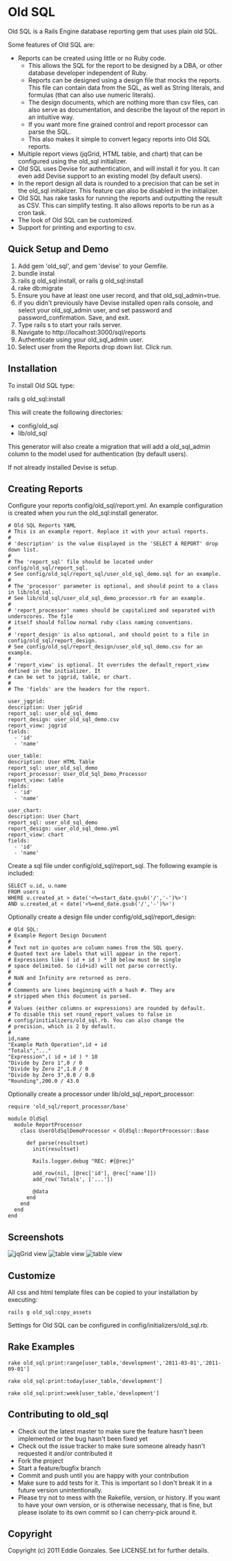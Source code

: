 Old SQL
=======

Old SQL is a Rails Engine database reporting gem that uses plain old SQL.

Some features of Old SQL are:

* Reports can be created using little or no Ruby code.
  - This allows the SQL for the report to be designed by a DBA, or other database developer independent of Ruby.
  - Reports can be designed using a design file that mocks the reports. This file can contain data from the SQL, as well as String literals, and formulas (that can also use numeric literals).
  - The design documents, which are nothing more than csv files, can also serve as documentation, and describe the layout of the report in an intuitive way.
  - If you want more fine grained control and report processor can parse the SQL.
  - This also makes it simple to convert legacy reports into Old SQL reports.  
* Multiple report views (jqGrid, HTML table, and chart) that can be configured using the old_sql initializer.
* Old SQL uses Devise for authentication, and will install it for you. It can
  even add Devise support to an existing model (by default users).
* In the report design all data is rounded to a precision that can be set in the old_sql initializer. This feature can also be disabled in the initializer.
* Old SQL has rake tasks for running the reports and outputting the result as CSV. This can simplify testing. It also allows reports to be run as a cron task.
* The look of Old SQL can be customized.
* Support for printing and exporting to csv.

Quick Setup and Demo
--------------------

1. Add gem 'old_sql', and gem 'devise' to your Gemfile.
2. bundle instal
3. rails g old_sql:install, or rails g old_sql:install <model>
4. rake db:migrate
5. Ensure you have at least one user record, and that old_sql_admin=true.
6. if you didn't previously have Devise installed open rails console, and select your old_sql_admin user, and set password and password_confirmation. Save, and exit.
7. Type rails s to start your rails server.
8. Navigate to http://localhost:3000/sql/reports
9. Authenticate using your old_sql_admin user.
10. Select user from the Reports drop down list. Click run.

Installation
------------

To install Old SQL type:

rails g old_sql:install

This will create the following directories:

* config/old_sql
* lib/old_sql

This generator will also create a migration that will add a old_sql_admin column to the model used for authentication (by default users).

If not already installed Devise is setup.

Creating Reports
----------------

Configure your reports config/old_sql/report.yml. An example configuration is created when you run the old_sql:install generator.

	# Old SQL Reports YAML
	# This is an example report. Replace it with your actual reports.
	#
	# 'description' is the value displayed in the 'SELECT A REPORT' drop down list.
	#
	# The 'report_sql' file should be located under config/old_sql/report_sql.
	# See config/old_sql/report_sql/user_old_sql_demo.sql for an example.
	#
	# The 'processor' parameter is optional, and should point to a class in lib/old_sql.
	# See lib/old_sql/user_old_sql_demo_processor.rb for an example.
	# 
	# 'report_processor' names should be capitalized and separated with underscores. The file
	# itself should follow normal ruby class naming conventions.
	#
	# 'report_design' is also optional, and should point to a file in config/old_sql/report_design.
	# See config/old_sql/report_design/user_old_sql_demo.csv for an example.
	#
	# 'report_view' is optional. It overrides the default_report_view defined in the initializer. It
	# can be set to jqgrid, table, or chart.
	#
	# The 'fields' are the headers for the report.

	user_jqgrid:
	description: User jqGrid
	report_sql: user_old_sql_demo
	report_design: user_old_sql_demo.csv
	report_view: jqgrid
	fields: 
      - 'id'
      - 'name'
    
	user_table:
	description: User HTML Table
	report_sql: user_old_sql_demo
	report_processor: User_Old_Sql_Demo_Processor
	report_view: table
	fields: 
	  - 'id'
	  - 'name'
    
	user_chart:
	description: User Chart
	report_sql: user_old_sql_demo
	report_design: user_old_sql_demo.yml
	report_view: chart
	fields: 
	  - 'id'
	  - 'name'

Create a sql file under config/old_sql/report_sql. The following example is included:

	SELECT u.id, u.name
	FROM users u
	WHERE u.created_at > date('<%=start_date.gsub('/','-')%>')
	AND u.created_at < date('<%=end_date.gsub('/','-')%>')

Optionally create a design file under config/old_sql/report_design:

	# Old SQL:
	# Example Report Design Document
	#
	# Text not in quotes are column names from the SQL query.
	# Quoted text are labels that will appear in the report.
	# Expressions like ( id + id ) * 10 below must be single 
	# space delimited. So (id+id) will not parse correctly.
	#
	# NaN and Infinity are returned as zero. 
	#
	# Comments are lines beginning with a hash #. They are 
	# stripped when this document is parsed.
	#
	# Values (either columns or expressions) are rounded by default. 
	# To disable this set round_report_values to false in
	# config/initializers/old_sql.rb. You can also change the
	# precision, which is 2 by default.
	#
	id,name
	"Example Math Operation",id + id
	"Totals","..."
	"Expression",( id + id ) * 10
	"Divide by Zero 1",0 / 0
	"Divide by Zero 2",1.0 / 0
	"Divide by Zero 3",0.0 / 0.0
	"Rounding",200.0 / 43.0

Optionally create a processor under lib/old_sql_report_processor:

	require 'old_sql/report_processor/base'

	module OldSql
	  module ReportProcessor
	    class UserOldSqlDemoProcessor < OldSql::ReportProcessor::Base
   
	      def parse(resultset)
	        init(resultset)
     
	        Rails.logger.debug "REC: #{@rec}"
     
	        add_row(nil, [@rec['id'], @rec['name']])
	        add_row('Totals', ['...'])
     
	        @data
	      end
	    end
	  end
	end

Screenshots
-----------

![jqGrid view](https://github.com/egonz/old_sql/raw/master/screenshots/jqgrid.png "jqGrid view")
![table view](https://github.com/egonz/old_sql/raw/master/screenshots/table.png "Table view")
![table view](https://github.com/egonz/old_sql/raw/master/screenshots/chart.png "Chart view")

Customize
---------

All css and html template files can be copied to your installation by executing: 

	rails g old_sql:copy_assets
	
Settings for Old SQL can be configured in config/initializers/old_sql.rb.

Rake Examples
-------------

	rake old_sql:print:range[user_table,'development','2011-03-01','2011-09-01']

	rake old_sql:print:today[user_table,'development']

	rake old_sql:print:week[user_table,'development']

Contributing to old_sql
-----------------------
 
* Check out the latest master to make sure the feature hasn't been implemented or the bug hasn't been fixed yet
* Check out the issue tracker to make sure someone already hasn't requested it and/or contributed it
* Fork the project
* Start a feature/bugfix branch
* Commit and push until you are happy with your contribution
* Make sure to add tests for it. This is important so I don't break it in a future version unintentionally.
* Please try not to mess with the Rakefile, version, or history. If you want to have your own version, or is otherwise necessary, that is fine, but please isolate to its own commit so I can cherry-pick around it.

Copyright
---------

Copyright (c) 2011 Eddie Gonzales. See LICENSE.txt for
further details.

